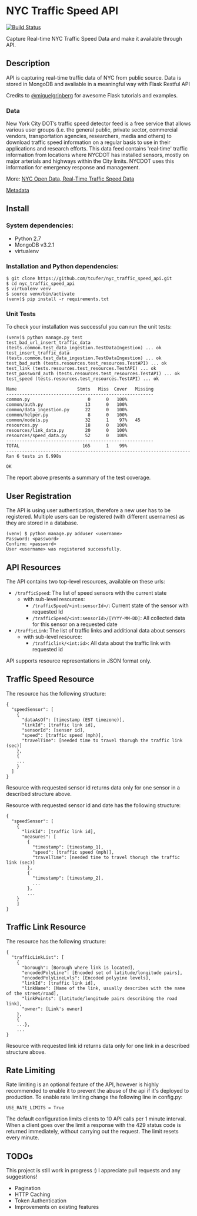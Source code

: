 # NYC Traffic Speed API

[![Build Status](https://travis-ci.org/tcufer/nyc_traffic_speed_api.svg?branch=master)](https://travis-ci.org/tcufer/nyc_traffic_speed_api)

Capture Real-time NYC Traffic Speed Data and make it available through API.  

## Description

API is capturing real-time traffic data of NYC from public source. Data is stored in MongoDB and avaliable in a meaningful way with Flask Restful API 
 
Credits to [@miguelgrinberg](https://github.com/miguelgrinberg) for awesome Flask tutorials and examples.
### Data

New York City DOT’s traffic speed detector feed is a free service that allows various user groups (i.e. the general public, private sector, commercial vendors, transportation agencies, researchers, media and others) to download traffic speed information on a regular basis to use in their applications and research efforts. This data feed contains 'real‐time' traffic information from locations where NYCDOT has installed sensors, mostly on major arterials and highways within the City limits. NYCDOT uses this information for emergency response and management.

More: [NYC Open Data, Real-Time Traffic Speed Data](https://data.cityofnewyork.us/Transportation/Real-Time-Traffic-Speed-Data/xsat-x5sa)

[Metadata](https://data.cityofnewyork.us/api/assets/5695AD48-E3BE-4C04-8E26-4170EBC34B55?download=true) 

## Install

### System dependencies:
* Python 2.7
* MongoDB v3.2.1
* virtualenv

### Installation and Python dependencies:

    $ git clone https://github.com/tcufer/nyc_traffic_speed_api.git
    $ cd nyc_traffic_speed_api
    $ virtualenv venv
    $ source venv/bin/activate
    (venv)$ pip install -r requirements.txt

### Unit Tests

To check your installation was successful you can run the unit tests:

    (venv)$ python manage.py test
    test_bad_url_insert_traffic_data (tests.common.test_data_ingestion.TestDataIngestion) ... ok
    test_insert_traffic_data (tests.common.test_data_ingestion.TestDataIngestion) ... ok
    test_bad_auth (tests.resources.test_resources.TestAPI) ... ok
    test_link (tests.resources.test_resources.TestAPI) ... ok
    test_password_auth (tests.resources.test_resources.TestAPI) ... ok
    test_speed (tests.resources.test_resources.TestAPI) ... ok
    
    Name                       Stmts   Miss  Cover   Missing
    --------------------------------------------------------
    common.py                      0      0   100%   
    common/auth.py                13      0   100%   
    common/data_ingestion.py      22      0   100%   
    common/helper.py               8      0   100%   
    common/models.py              32      1    97%   45
    resources.py                  18      0   100%   
    resources/link_data.py        20      0   100%   
    resources/speed_data.py       52      0   100%   
    --------------------------------------------------------
    TOTAL                        165      1    99%   
    ----------------------------------------------------------------------
    Ran 6 tests in 6.998s
    
    OK

The report above presents a summary of the test coverage.

## User Registration

The API is using user authentication, therefore a new user has to be registered. Multiple users can be registered (with different usernames) as they are stored in a database.

    (venv) $ python manage.py adduser <username>
    Password: <password>
    Confirm: <password>
    User <username> was registered successfully.

## API Resources
The API contains two top-level resources, available on these urls:

- `/trafficSpeed`: The list of speed sensors with the current state
    * with sub-level resources:
        - `/trafficSpeed/<int:sensorId>/`: Current state of the sensor with requested Id
        - `/trafficSpeed/<int:sensorId>/[YYYY-MM-DD]`: All collected data for this sensor on a requested date
- `/trafficLink`: The list of traffic links and additional data about sensors 
    * with sub-level resource:
        - `/trafficlink/<int:id>`: All data about the traffic link with requested id

API supports resource representations in JSON format only.

## Traffic Speed Resource

The resource has the following structure:

    {
      "speedSensor": [
        {
          "dataAsOf": [timestamp (EST timezone)], 
          "linkId": [traffic link id], 
          "sensorId": [sensor id], 
          "speed": [traffic speed (mph)], 
          "travelTime": [needed time to travel thorugh the traffic link (sec)]
        },
        {
        ...
        }
      ]
    }

Resource with requested sensor id returns data only for one sensor in a described structure above.

Resource with requested sensor id and date has the following structure:
    
    {
      "speedSensor": [
        {
          "linkId": [traffic link id], 
          "measures": [
            {
              "timestamp": [timestamp_1], 
              "speed": [traffic speed (mph)], 
              "travelTime": [needed time to travel thorugh the traffic link (sec)]
            },
            {
              "timestamp": [timestamp_2],
              ...
            }, 
            ...
        }
        ]
    }
    
## Traffic Link Resource

The resource has the following structure:

    {
      "trafficLinkList": [
        {
          "borough": [Borough where link is located], 
          "encodedPolyLine": [Encoded set of latitude/longitude pairs], 
          "encodedPolyLineLvls": [Encoded polyyine levels], 
          "linkId": [traffic link id], 
          "linkName": [Name of the link, usually describes with the name of the street/road], 
          "linkPoints": [latitude/longitude pairs describing the road link], 
          "owner": [Link's owner]
        }, 
        {
        ...},
        ...
    }
    
Resource with requested link id returns data only for one link in a described structure above.

## Rate Limiting

Rate limiting is an optional feature of the API, however is highly recommended to enable it to prevent the abuse of the api if it's deployed to production.
To enable rate limiting change the following line in config.py:
    
    USE_RATE_LIMITS = True
    
The default configuration limits clients to 10 API calls per 1 minute interval. When a client goes over the limit a response with the 429 status code is returned immediately, without carrying out the request. The limit resets every minute.


## TODOs
This project is still work in progress :) I appreciate pull requests and any suggestions!

* Pagination
* HTTP Caching
* Token Authentication
* Improvements on existing features